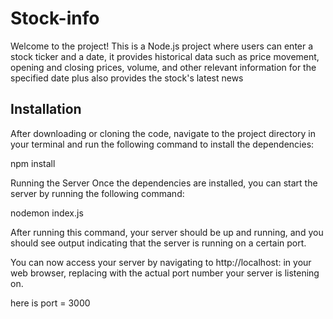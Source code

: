 # Stock-info

Welcome to the project! This is a Node.js project where users can enter a stock ticker and a date, 
it provides historical data such as price movement, opening and closing prices, volume, and other relevant 
information for the specified date plus also provides the stock's latest news


## Installation

After downloading or cloning the code, navigate to the project directory in your terminal and run the following command to install the dependencies:

npm install


Running the Server
Once the dependencies are installed, you can start the server by running the following command:

nodemon index.js


After running this command, your server should be up and running, and you should see output indicating that the server is running on a certain port.

You can now access your server by navigating to http://localhost:<port> in your web browser, replacing <port> with the actual port number your server is listening on.

here is port = 3000